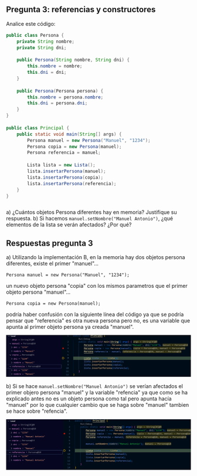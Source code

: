 ## Pregunta 3: referencias y constructores    

Analice este código:

```java
public class Persona {
    private String nombre;
    private String dni;
    
    public Persona(String nombre, String dni) {
        this.nombre = nombre;
        this.dni = dni;
    }
    
    public Persona(Persona persona) {
        this.nombre = persona.nombre;
        this.dni = persona.dni;
    }
}

public class Principal {
    public static void main(String[] args) {
        Persona manuel = new Persona("Manuel", "1234");
        Persona copia = new Persona(manuel);
        Persona referencia = manuel;
        
        Lista lista = new Lista();
        lista.insertarPersona(manuel);
        lista.insertarPersona(copia);
        lista.insertarPersona(referencia);
    }
}
```   

||
|-
a) ¿Cuántos objetos Persona diferentes hay en memoria? Justifique su respuesta.
b) Si hacemos `manuel.setNombre("Manuel Antonio")`, ¿qué elementos de la lista se verán afectados? ¿Por qué?     

## Respuestas pregunta 3

a) Utilizando la implementación B, en la memoria hay dos objetos persona diferentes, existe el primer "manuel"...  

```
Persona manuel = new Persona("Manuel", "1234");
```

un nuevo objeto persona "copia" con los mismos parametros que el primer objeto persona "manuel"...

```
Persona copia = new Persona(manuel);
```

podría haber confusión con la siguiente línea del código ya que se podría pensar que "referencia" es otra nueva persona pero no, es una variable que apunta al primer objeto persona ya creada "manuel".

![alt text](<Variable referencia.png>)
    
b) Si se hace `manuel.setNombre("Manuel Antonio")` se verían afectados el primer objero persona "manuel" y la variable "refencia" ya que como se ha explicado antes no es un objeto persona como tal pero apunta hacía "manuel" por lo que cualquier cambio que se haga sobre "manuel" tambien se hace sobre "refencia".

![alt text](manuel.setNombre()-1.png)



